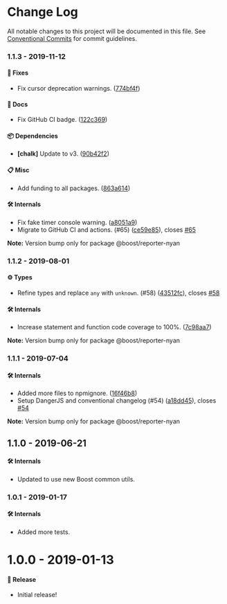 # Change Log

All notable changes to this project will be documented in this file.
See [Conventional Commits](https://conventionalcommits.org) for commit guidelines.

### 1.1.3 - 2019-11-12

#### 🐞 Fixes

- Fix cursor deprecation warnings. ([774bf4f](https://github.com/milesj/boost/tree/master/packages/reporter-nyan/commit/774bf4f))

#### 📘 Docs

- Fix GitHub CI badge. ([122c369](https://github.com/milesj/boost/tree/master/packages/reporter-nyan/commit/122c369))

#### 📦 Dependencies

- **[chalk]** Update to v3. ([90b42f2](https://github.com/milesj/boost/tree/master/packages/reporter-nyan/commit/90b42f2))

#### 📋 Misc

- Add funding to all packages. ([863a614](https://github.com/milesj/boost/tree/master/packages/reporter-nyan/commit/863a614))

#### 🛠 Internals

- Fix fake timer console warning. ([a8051a9](https://github.com/milesj/boost/tree/master/packages/reporter-nyan/commit/a8051a9))
- Migrate to GitHub CI and actions. (#65) ([ce59e85](https://github.com/milesj/boost/tree/master/packages/reporter-nyan/commit/ce59e85)), closes [#65](https://github.com/milesj/boost/tree/master/packages/reporter-nyan/issues/65)

**Note:** Version bump only for package @boost/reporter-nyan





### 1.1.2 - 2019-08-01

#### ⚙️ Types

- Refine types and replace `any` with `unknown`. (#58) ([43512fc](https://github.com/milesj/boost/tree/master/packages/reporter-nyan/commit/43512fc)), closes [#58](https://github.com/milesj/boost/tree/master/packages/reporter-nyan/issues/58)

#### 🛠 Internals

- Increase statement and function code coverage to 100%. ([7c98aa7](https://github.com/milesj/boost/tree/master/packages/reporter-nyan/commit/7c98aa7))

**Note:** Version bump only for package @boost/reporter-nyan





### 1.1.1 - 2019-07-04

#### 🛠 Internals

- Added more files to npmignore. ([16f46b8](https://github.com/milesj/boost/tree/master/packages/reporter-nyan/commit/16f46b8))
- Setup DangerJS and conventional changelog (#54) ([a18dd45](https://github.com/milesj/boost/tree/master/packages/reporter-nyan/commit/a18dd45)), closes [#54](https://github.com/milesj/boost/tree/master/packages/reporter-nyan/issues/54)

**Note:** Version bump only for package @boost/reporter-nyan





## 1.1.0 - 2019-06-21

#### 🛠 Internals

- Updated to use new Boost common utils.

### 1.0.1 - 2019-01-17

#### 🛠 Internals

- Added more tests.

# 1.0.0 - 2019-01-13

#### 🎉 Release

- Initial release!
